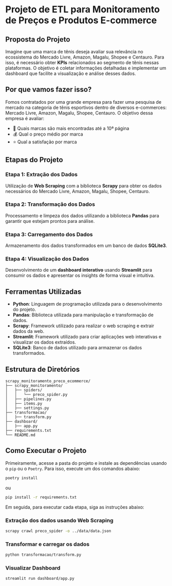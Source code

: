 # Projeto de ETL para Monitoramento de Preços e Produtos E-commerce

## Proposta do Projeto

Imagine que uma marca de tênis deseja avaliar sua relevância no ecossistema do Mercado Livre, Amazon, Magalu, Shopee e Centauro. Para isso, é necessário obter **KPIs** relacionados ao segmento de tênis nessas plataformas. O objetivo é coletar informações detalhadas e implementar um dashboard que facilite a visualização e análise desses dados.

## Por que vamos fazer isso?

Fomos contratados por uma grande empresa para fazer uma pesquisa de mercado na categoria de tênis esportivos dentro de diversos e-commerces: Mercado Livre, Amazon, Magalu, Shopee, Centauro. O objetivo dessa empresa é avaliar:
- 👟 Quais marcas são mais encontradas até a 10ª página
- 💰 Qual o preço médio por marca
- ⭐ Qual a satisfação por marca

## Etapas do Projeto

### Etapa 1: Extração dos Dados
Utilização de **Web Scraping** com a biblioteca **Scrapy** para obter os dados necessários do Mercado Livre, Amazon, Magalu, Shopee, Centauro.

### Etapa 2: Transformação dos Dados
Processamento e limpeza dos dados utilizando a biblioteca **Pandas** para garantir que estejam prontos para análise.

### Etapa 3: Carregamento dos Dados
Armazenamento dos dados transformados em um banco de dados **SQLite3**.

### Etapa 4: Visualização dos Dados
Desenvolvimento de um **dashboard interativo** usando **Streamlit** para consumir os dados e apresentar os insights de forma visual e intuitiva.

## Ferramentas Utilizadas

- **Python**: Linguagem de programação utilizada para o desenvolvimento do projeto.
- **Pandas**: Biblioteca utilizada para manipulação e transformação de dados.
- **Scrapy**: Framework utilizado para realizar o web scraping e extrair dados da web.
- **Streamlit**: Framework utilizado para criar aplicações web interativas e visualizar os dados extraídos.
- **SQLite3**: Banco de dados utilizado para armazenar os dados transformados.

## Estrutura de Diretórios

```plaintext
scrapy_monitoramento_preco_ecommerce/
├── scrapy_monitoramento/
│   ├── spiders/
│   │   └── preco_spider.py
│   ├── pipelines.py
│   ├── items.py
│   ├── settings.py
├── transformacao/
│   ├── transform.py
├── dashboard/
│   ├── app.py
├── requirements.txt
└── README.md
```

## Como Executar o Projeto

Primeiramente, acesse a pasta do projeto e instale as dependências usando o `pip` ou o `Poetry`. Para isso, execute um dos comandos abaixo:

```sh
poetry install
```

ou

```sh
pip install -r requirements.txt
```

Em seguida, para executar cada etapa, siga as instruções abaixo:

### Extração dos dados usando Web Scraping

```sh
scrapy crawl preco_spider -o ../data/data.json
```

### Transformar e carregar os dados

```sh
python transformacao/transform.py
```

### Visualizar Dashboard

```sh
streamlit run dashboard/app.py
```